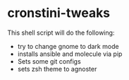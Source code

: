 # cronstini-tweaks
This shell script will do the following:
- try to change gnome to dark mode
- installs ansible and molecule via pip
- Sets some git configs
- sets zsh theme to agnoster
